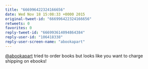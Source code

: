 ```yaml
---
title: "666996422324166656"
date: Wed Nov 18 15:08:33 +0000 2015
original-tweet-id: "666996422324166656"
retweets: 0
favorites: 0
reply-tweet-id: "666993614094864384"
reply-user-id: "106418338"
reply-user-screen-name: "abookapart"
---
```

<a href="https://twitter.com/abookapart">@abookapart</a> tried to order books but looks like you want to charge shipping on ebooks!

